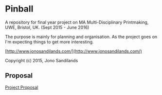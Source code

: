Pinball
=======

A repository for final year project on MA Multi-Disciplinary Printmaking, UWE, Bristol, UK.
(Sept 2015 - June 2016)

The purpose is mainly for planning and organisation.
As the project goes on I'm expecting things to get more interesting.

[http://www.jonosandilands.com/](http://www.jonosandilands.com/)

Copyright (c) 2015, Jono Sandilands


Proposal
--------

[Project Proposal](/Proposal/Proposal.md)